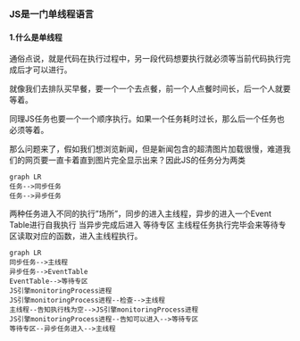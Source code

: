 ### JS是一门单线程语言
#### 1.什么是单线程
通俗点说，就是代码在执行过程中，另一段代码想要执行就必须等当前代码执行完成后才可以进行。

就像我们去排队买早餐，要一个一个去点餐，前一个人点餐时间长，后一个人就要等着。

同理JS任务也要一个一个顺序执行。如果一个任务耗时过长，那么后一个任务也必须等着。

那么问题来了，假如我们想浏览新闻，但是新闻包含的超清图片加载很慢，难道我们的网页要一直卡着直到图片完全显示出来？因此JS的任务分为两类
```Mermaid
graph LR
任务-->同步任务
任务-->异步任务
```
两种任务进入不同的执行”场所”，同步的进入主线程，异步的进入一个Event Table进行自我执行 当异步完成后进入 等待专区 主线程任务执行完毕会来等待专区读取对应的函数，进入主线程执行。
```Mermaid
graph LR
同步任务-->主线程
异步任务-->EventTable
EventTable-->等待专区
JS引擎monitoringProcess进程
JS引擎monitoringProcess进程--检查-->主线程
主线程--告知执行栈为空-->JS引擎monitoringProcess进程
JS引擎monitoringProcess进程--告知可以进入-->等待专区
等待专区--异步任务进入-->主线程
```



